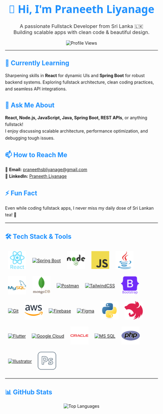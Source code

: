 <h1 align="center" style="color:#1e90ff; font-size: 2.5em; font-family: 'Segoe UI', Tahoma, Geneva, Verdana, sans-serif;">
  👋 Hi, I'm Praneeth Liyanage
</h1>

<h3 align="center" style="color:#333; font-weight: normal;">
  A passionate Fullstack Developer from Sri Lanka 🇱🇰<br>
  Building scalable apps with clean code & beautiful design.
</h3>

<p align="center">
  <img src="https://komarev.com/ghpvc/?username=psliyanage99&label=Profile%20views&color=1e90ff&style=flat" alt="Profile Views"/>
</p>

<hr style="border: none; border-top: 1px solid #ddd;">

<h2 style="color:#1e90ff;">🌱 Currently Learning</h2>
<p style="line-height: 1.6;">
  Sharpening skills in <b>React</b> for dynamic UIs and <b>Spring Boot</b> for robust backend systems. 
  Exploring fullstack architecture, clean coding practices, and seamless API integrations.
</p>

<h2 style="color:#1e90ff;">💬 Ask Me About</h2>
<p style="line-height: 1.6;">
  <b>React, Node.js, JavaScript, Java, Spring Boot, REST APIs</b>, or anything fullstack!<br>
  I enjoy discussing scalable architecture, performance optimization, and debugging tough issues.
</p>

<h2 style="color:#1e90ff;">📫 How to Reach Me</h2>
<p style="line-height: 1.6;">
  📧 <b>Email:</b> <a href="mailto:praneethsbliyanage@gmail.com">praneethsbliyanage@gmail.com</a><br>
  🔗 <b>LinkedIn:</b> <a href="https://linkedin.com/in/praneeth-liyanage" target="_blank">Praneeth Liyanage</a>
</p>

<h2 style="color:#1e90ff;">⚡ Fun Fact</h2>
<p style="line-height: 1.6;">Even while coding fullstack apps, I never miss my daily dose of Sri Lankan tea! 🍵</p>

<hr style="border: none; border-top: 1px solid #ddd;">

<h2 style="color:#1e90ff;">🛠️ Tech Stack & Tools</h2>
<p style="display: flex; flex-wrap: wrap; align-items: center;">
  <a href="https://reactjs.org/" target="_blank" style="margin: 10px;">
    <img src="https://raw.githubusercontent.com/devicons/devicon/master/icons/react/react-original-wordmark.svg" alt="React" width="60" height="60"/>
  </a>
  <a href="https://spring.io/" target="_blank" style="margin: 10px;">
    <img src="https://www.vectorlogo.zone/logos/springio/springio-icon.svg" alt="Spring Boot" width="60" height="60"/>
  </a>
  <a href="https://nodejs.org" target="_blank" style="margin: 10px;">
    <img src="https://raw.githubusercontent.com/devicons/devicon/master/icons/nodejs/nodejs-original-wordmark.svg" alt="Node.js" width="60" height="60"/>
  </a>
  <a href="https://developer.mozilla.org/en-US/docs/Web/JavaScript" target="_blank" style="margin: 10px;">
    <img src="https://raw.githubusercontent.com/devicons/devicon/master/icons/javascript/javascript-original.svg" alt="JavaScript" width="60" height="60"/>
  </a>
  <a href="https://www.java.com" target="_blank" style="margin: 10px;">
    <img src="https://raw.githubusercontent.com/devicons/devicon/master/icons/java/java-original.svg" alt="Java" width="60" height="60"/>
  </a>
  <a href="https://www.mysql.com/" target="_blank" style="margin: 10px;">
    <img src="https://raw.githubusercontent.com/devicons/devicon/master/icons/mysql/mysql-original-wordmark.svg" alt="MySQL" width="60" height="60"/>
  </a>
  <a href="https://www.mongodb.com/" target="_blank" style="margin: 10px;">
    <img src="https://raw.githubusercontent.com/devicons/devicon/master/icons/mongodb/mongodb-original-wordmark.svg" alt="MongoDB" width="60" height="60"/>
  </a>
  <a href="https://www.postman.com/" target="_blank" style="margin: 10px;">
    <img src="https://www.vectorlogo.zone/logos/getpostman/getpostman-icon.svg" alt="Postman" width="60" height="60"/>
  </a>
  <a href="https://tailwindcss.com/" target="_blank" style="margin: 10px;">
    <img src="https://www.vectorlogo.zone/logos/tailwindcss/tailwindcss-icon.svg" alt="TailwindCSS" width="60" height="60"/>
  </a>
  <a href="https://getbootstrap.com/" target="_blank" style="margin: 10px;">
    <img src="https://raw.githubusercontent.com/devicons/devicon/master/icons/bootstrap/bootstrap-plain-wordmark.svg" alt="Bootstrap" width="60" height="60"/>
  </a>
  <a href="https://git-scm.com/" target="_blank" style="margin: 10px;">
    <img src="https://www.vectorlogo.zone/logos/git-scm/git-scm-icon.svg" alt="Git" width="60" height="60"/>
  </a>
  <a href="https://aws.amazon.com/" target="_blank" style="margin: 10px;">
    <img src="https://raw.githubusercontent.com/devicons/devicon/master/icons/amazonwebservices/amazonwebservices-original-wordmark.svg" alt="AWS" width="60" height="60"/>
  </a>
  <a href="https://firebase.google.com/" target="_blank" style="margin: 10px;">
    <img src="https://www.vectorlogo.zone/logos/firebase/firebase-icon.svg" alt="Firebase" width="60" height="60"/>
  </a>
  <a href="https://www.figma.com/" target="_blank" style="margin: 10px;">
    <img src="https://www.vectorlogo.zone/logos/figma/figma-icon.svg" alt="Figma" width="60" height="60"/>
  </a>
  <a href="https://www.python.org" target="_blank" style="margin: 10px;">
    <img src="https://raw.githubusercontent.com/devicons/devicon/master/icons/python/python-original.svg" alt="Python" width="60" height="60"/>
  </a>
  <a href="https://nestjs.com/" target="_blank" style="margin: 10px;">
    <img src="https://raw.githubusercontent.com/devicons/devicon/master/icons/nestjs/nestjs-plain.svg" alt="NestJS" width="60" height="60"/>
  </a>
  <a href="https://flutter.dev" target="_blank" style="margin: 10px;">
    <img src="https://www.vectorlogo.zone/logos/flutterio/flutterio-icon.svg" alt="Flutter" width="60" height="60"/>
  </a>
  <a href="https://cloud.google.com/" target="_blank" style="margin: 10px;">
    <img src="https://www.vectorlogo.zone/logos/google_cloud/google_cloud-icon.svg" alt="Google Cloud" width="60" height="60"/>
  </a>
  <a href="https://www.oracle.com/" target="_blank" style="margin: 10px;">
    <img src="https://raw.githubusercontent.com/devicons/devicon/master/icons/oracle/oracle-original.svg" alt="Oracle" width="60" height="60"/>
  </a>
  <a href="https://www.microsoft.com/en-us/sql-server" target="_blank" style="margin: 10px;">
    <img src="https://www.svgrepo.com/show/303229/microsoft-sql-server-logo.svg" alt="MS SQL" width="60" height="60"/>
  </a>
  <a href="https://www.php.net/" target="_blank" style="margin: 10px;">
    <img src="https://raw.githubusercontent.com/devicons/devicon/master/icons/php/php-original.svg" alt="PHP" width="60" height="60"/>
  </a>
  <a href="https://www.adobe.com/in/products/illustrator.html" target="_blank" style="margin: 10px;">
    <img src="https://www.vectorlogo.zone/logos/adobe_illustrator/adobe_illustrator-icon.svg" alt="Illustrator" width="60" height="60"/>
  </a>
  <a href="https://www.photoshop.com/en" target="_blank" style="margin: 10px;">
    <img src="https://raw.githubusercontent.com/devicons/devicon/master/icons/photoshop/photoshop-line.svg" alt="Photoshop" width="60" height="60"/>
  </a>
</p>


<hr style="border: none; border-top: 1px solid #ddd;">

<h2 style="color:#1e90ff;">📊 GitHub Stats</h2>
<p align="center">
  <img src="https://github-readme-stats.vercel.app/api/top-langs?username=psliyanage99&show_icons=true&locale=en&layout=compact" alt="Top Languages"/>
</p>
